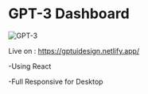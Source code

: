 # GPT-3 Dashboard

![GPT-3](https://user-images.githubusercontent.com/104669343/220254927-6fda08c6-5569-4d08-9348-5c05532f80b8.jpg)

Live on : https://gptuidesign.netlify.app/

-Using React

-Full Responsive for Desktop


